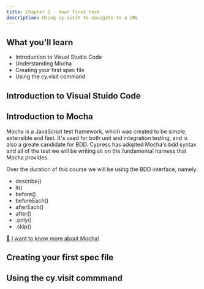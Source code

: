 ```yaml
---
title: Chapter 2 - Your first test
description: Using cy.visit to navigate to a URL
---
```


## What you'll learn

- Introduction to Visual Studio Code
- Understanding Mocha
- Creating your first spec file
- Using the cy.visit command

## Introduction to Visual Stuido Code

## Introduction to Mocha

Mocha is a JavaScript test framework, which was created to be simple, extensible and fast. It's used for both unit and integration testing, and is also a greate candidate for BDD. Cypress has adopted Mocha's bdd syntax and all of the test we will be writing sit on the fundamental harness that Mocha provides.

Over the duration of this course we will be using the BDD interface, namely:

- describe()
- it()
- before()
- beforeEach()
- afterEach()
- after()
- .only()
- .skip()

[:book: I want to know more about Mocha!](https://mochajs.org/)

## Creating your first spec file

## Using the cy.visit commmand
